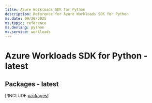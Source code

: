 ```yaml
---
title: Azure Workloads SDK for Python
description: Reference for Azure Workloads SDK for Python
ms.date: 09/26/2025
ms.topic: reference
ms.devlang: python
ms.service: workloads
---
```

# Azure Workloads SDK for Python - latest
## Packages - latest
[!INCLUDE [packages](workloads-index.md)]